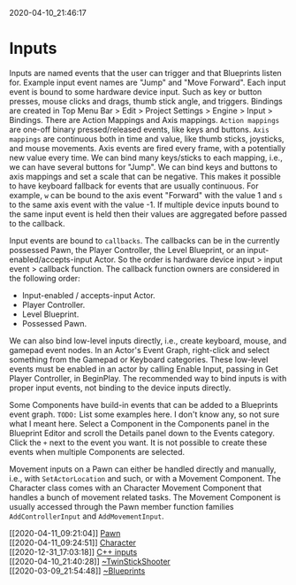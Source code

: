 2020-04-10_21:46:17

# Inputs

Inputs are named events that the user can trigger and that Blueprints listen for.
Example input event names are "Jump" and "Move Forward".
Each input event is bound to some hardware device input.
Such as key or button presses, mouse clicks and drags, thumb stick angle, and triggers.
Bindings are created in Top Menu Bar > Edit > Project Settings > Engine > Input > Bindings.
There are Action Mappings and Axis mappings.
`Action mappings` are one-off binary pressed/released events, like keys and buttons.
`Axis mappings` are continuous both in time and value, like thumb sticks, joysticks, and mouse movements.
Axis events are fired every frame, with a potentially new value every time.
We can bind many keys/sticks to each mapping, i.e., we can have several buttons for "Jump".
We can bind keys and buttons to axis mappings and set a scale that can be negative.
This makes it possible to have keyboard fallback for events that are usually continuous.
For example, `w` can be bound to the axis event "Forward" with the value 1 and `s` to the same axis event with the value -1.
If multiple device inputs bound to the same input event is held then their values are aggregated before passed to the callback.

Input events are bound to `callbacks`.
The callbacks can be in the currently possessed Pawn, the Player Controller, the Level Blueprint, or an input-enabled/accepts-input Actor.
So the order is hardware device input > input event > callback function.
The callback function owners are considered in the following order:
- Input-enabled / accepts-input Actor.
- Player Controller.
- Level Blueprint.
- Possessed Pawn.

We can also bind low-level inputs directly, i.e., create keyboard, mouse, and gamepad event nodes.
In an Actor's Event Graph, right-click and select something from the Gamepad or Keyboard categories.
These low-level events must be enabled in an actor by calling Enable Input, passing in Get Player Controller, in BeginPlay.
The recommended way to bind inputs is with proper input events, not binding to the device inputs directly.

Some Components have build-in events that can be added to a Blueprints event graph.
`TODO:` List some examples here. I don't know any, so not sure what I meant here.
Select a Component in the Components panel in the Blueprint Editor and scroll the Details panel down to the Events category.
Click the `+` next to the event you want.
It is not possible to create these events when multiple Components are selected.

Movement inputs on a Pawn can either be handled directly and manually, i.e., with `SetActorLocation` and such,
or with a Movement Component.
The Character class comes with an Character Movement Component that handles a bunch of movement related tasks.
The Movement Component is usually accessed through the Pawn member function families `AddControllerInput` and `AddMovementInput`.

[[2020-04-11_09:21:04]] [Pawn](./Pawn.md)  
[[2020-04-11_09:24:51]] [Character](./Character.md)  
[[2020-12-31_17:03:18]] [C++ inputs](./C++%20inputs.md)  
[[2020-04-10_21:40:28]] [~TwinStickShooter](./%E7TwinStickShooter.md)  
[[2020-03-09_21:54:48]] [~Blueprints](./%E7Blueprints.md)  
